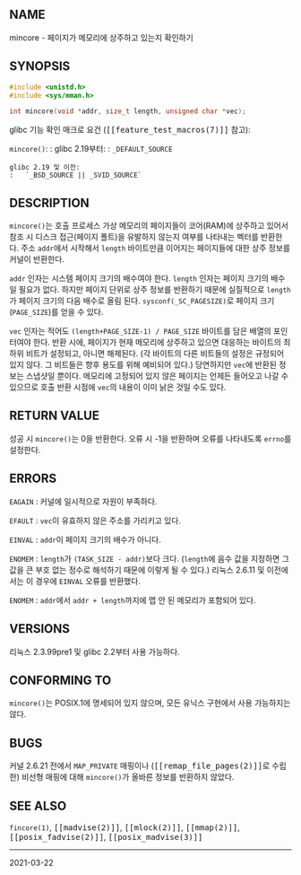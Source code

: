## NAME

mincore - 페이지가 메모리에 상주하고 있는지 확인하기

## SYNOPSIS

```c
#include <unistd.h>
#include <sys/mman.h>

int mincore(void *addr, size_t length, unsigned char *vec);
```

glibc 기능 확인 매크로 요건 (<tt>[[feature_test_macros(7)]]</tt> 참고):

`mincore()`:
:   glibc 2.19부터:
    :   `_DEFAULT_SOURCE`

    glibc 2.19 및 이전:
    :   `_BSD_SOURCE || _SVID_SOURCE`

## DESCRIPTION

`mincore()`는 호출 프로세스 가상 메모리의 페이지들이 코어(RAM)에 상주하고 있어서 참조 시 디스크 접근(페이지 폴트)을 유발하지 않는지 여부를 나타내는 벡터를 반환한다. 주소 `addr`에서 시작해서 `length` 바이트만큼 이어지는 페이지들에 대한 상주 정보를 커널이 반환한다.

`addr` 인자는 시스템 페이지 크기의 배수여야 한다. `length` 인자는 페이지 크기의 배수일 필요가 없다. 하지만 페이지 단위로 상주 정보를 반환하기 때문에 실질적으로 `length`가 페이지 크기의 다음 배수로 올림 된다. `sysconf(_SC_PAGESIZE)`로 페이지 크기(`PAGE_SIZE`)를 얻을 수 있다.

`vec` 인자는 적어도 `(length+PAGE_SIZE-1) / PAGE_SIZE` 바이트를 담은 배열의 포인터여야 한다. 반환 시에, 페이지가 현재 메모리에 상주하고 있으면 대응하는 바이트의 최하위 비트가 설정되고, 아니면 해제된다. (각 바이트의 다른 비트들의 설정은 규정되어 있지 않다. 그 비트들은 향후 용도를 위해 예비되어 있다.) 당연하지만 `vec`에 반환된 정보는 스냅샷일 뿐이다. 메모리에 고정되어 있지 않은 페이지는 언제든 들어오고 나갈 수 있으므로 호출 반환 시점에 `vec`의 내용이 이미 낡은 것일 수도 있다.

## RETURN VALUE

성공 시 `mincore()`는 0을 반환한다. 오류 시 -1을 반환하며 오류를 나타내도록 `errno`를 설정한다.

## ERRORS

`EAGAIN`
:   커널에 일시적으로 자원이 부족하다.

`EFAULT`
:   `vec`이 유효하지 않은 주소를 가리키고 있다.

`EINVAL`
:   `addr`이 페이지 크기의 배수가 아니다.

`ENOMEM`
:   `length`가 `(TASK_SIZE - addr)`보다 크다. (`length`에 음수 값을 지정하면 그 값을 큰 부호 없는 정수로 해석하기 때문에 이렇게 될 수 있다.) 리눅스 2.6.11 및 이전에서는 이 경우에 `EINVAL` 오류를 반환했다.

`ENOMEM`
:   `addr`에서 `addr + length`까지에 맵 안 된 메모리가 포함되어 있다.

## VERSIONS

리눅스 2.3.99pre1 및 glibc 2.2부터 사용 가능하다.

## CONFORMING TO

`mincore()`는 POSIX.1에 명세되어 있지 않으며, 모든 유닉스 구현에서 사용 가능하지는 않다.

## BUGS

커널 2.6.21 전에서 `MAP_PRIVATE` 매핑이나 (<tt>[[remap_file_pages(2)]]</tt>로 수립한) 비선형 매핑에 대해 `mincore()`가 올바른 정보를 반환하지 않았다.

## SEE ALSO

`fincore(1)`, <tt>[[madvise(2)]]</tt>, <tt>[[mlock(2)]]</tt>, <tt>[[mmap(2)]]</tt>, <tt>[[posix_fadvise(2)]]</tt>, <tt>[[posix_madvise(3)]]</tt>

----

2021-03-22
